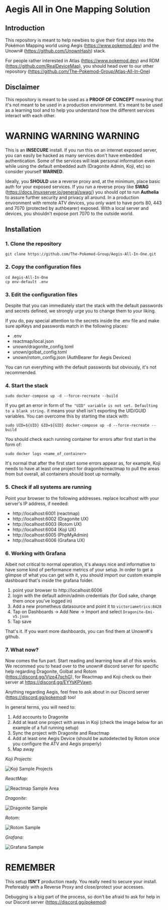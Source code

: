 # Aegis All in One Mapping Solution

## Introduction

This repository is meant to help newbies to give their first steps into the Pokémon Mapping world using Aegis (https://www.pokemod.dev) and the Unown# (https://github.com/UnownHash) stack.

For people rather interested in Atlas (https://www.pokemod.dev) and RDM (https://github.com/RealDeviceMap), you should head over to our other repository (https://github.com/The-Pokemod-Group/Atlas-All-In-One)

## Disclaimer

This repository is meant to be used as a **PROOF OF CONCEPT** meaning that it's not meant to be used in a production environment. It's meant to be used as a learning tool and to help you understand how the different services interact with each other.

# WARNING WARNING WARNING

This is an **INSECURE** install. If you run this on an internet exposed server, you can easily be hacked as many services don't have embedded authentication. Some of the services will leak personal information even while using the default embedded auth (Dragonite Admin, Koji, etc) so consider yourself **WARNED**.

Ideally, you **SHOULD** use a reverse proxy and, at the minimum, place basic auth for your exposed services. If you run a reverse proxy like **SWAG** (https://docs.linuxserver.io/general/swag/) you should opt to run **Authelia** to assure further security and privacy all around. In a production environment with remote ATV devices, you only want to have ports 80, 443 and 7070 (protected by authbearer) exposed. With a local server and devices, you shouldn't expose port 7070 to the outside world.

## Installation

### 1. Clone the repository

```
git clone https://github.com/The-Pokemod-Group/Aegis-All-In-One.git
```

### 2. Copy the configuration files

```
cd Aegis-All-In-One
cp env-default .env
```

### 3. Edit the configuration files

Despite that you can immediately start the stack with the default passwords and secrets defined, we strongly urge you to change them to your liking.

If you do, pay special attention to the secrets inside the .env file and make sure apiKeys and passwords match in the following places:

- .env
- reactmap/local.json
- unown/dragonite_config.toml
- unown/golbat_config.toml
- unown/rotom_config.json (AuthBearer for Aegis Devices)

You can run everything with the default passwords but obviously, it's not recommended.

### 4. Start the stack

```
sudo docker-compose up -d --force-recreate --build
```

If you get an error in form of `The "UID" variable is not set. Defaulting to a blank string.` it means your shell isn't exporting the UID/GUID variables. You can overcome this by starting the stack with:

```
sudo UID=${UID} GID=${GID} docker-compose up -d --force-recreate --build
```

You should check each running container for errors after first start in the form of:

```
sudo docker logs <name_of_container>
```

It's normal that after the first start some errors appear as, for example, Koji needs to have
at least one project for dragonite/reactmap to pull the areas from but overall, all containers should boot up normally.

### 5. Check if all systems are running

Point your browser to the following addresses. replace localhost with your server's IP address, if needed:

- http://localhost:6001 (reactmap)
- http://localhost:6002 (Dragonite UX)
- http://localhost:6003 (Rotom UX)
- http://localhost:6004 (Koji UX)
- http://localhost:6005 (PhpMyAdmin)
- http://localhost:6006 (Grafana UX)

### 6. Working with Grafana

Albeit not critical to normal operation, it's always nice and informative to have some kind of performance metrics of your setup. In order to get a glimpse of what you can get with it, you should import our custom example dashboard that's inside the grafana folder.

1.  point your browser to http://localhost:6006
2.  login with the default admin/admin credentials (for God sake, change them once you've logged in)
3.  Add a new prometheus datasource and point it to `victoriametrics:8428`
4.  Tap on Dashboards → Add New → Import and select `Dragonite-Emi-v5.json`
5.  Tap save

That's it. If you want more dashboards, you can find them at Unown#'s github.

### 7. What now?

Now comes the fun part. Start reading and learning how all of this works. We recommed you to head over to the unown# discord server for specific help regarding Dragonite, Golbat and Rotom (https://discord.gg/Vjze47qchG), for Reactmap and Koji check ou their server at https://discord.gg/EYYsKPVawn.

Anything regarding Aegis, feel free to ask about in our Discord server (https://discord.gg/pokemod) too!

In general terms, you will need to:

1. Add accounts to Dragonite
2. Add at least one project with areas in Koji (check the image below for an example of a full running setup)
3. Sync the project with Dragonite and Reactmap
4. Add at least one Aegis Device (should be autodetected by Rotom once you configure the ATV and Aegis properly)
5. Map away

_Koji Projects:_

![Koji Sample Projects](https://i.ibb.co/YhdSWCq/koji-projects.png)

_ReactMap:_

![Reactmap Sample Area](https://i.ibb.co/b7BS6Ww/reactmap.png)

_Dragonite:_

![Dragonite Sample](https://i.ibb.co/7SDmxrm/dragonite.png)

_Rotom:_

![Rotom Sample](https://i.ibb.co/6FPB2ry/rotom.png)

_Grafana:_

![Grafana Sample](https://i.ibb.co/qr1v3CP/grafana.png)

# REMEMBER

This setup **ISN'T** production ready. You really need to secure your install. Prefereably with a Reverse Proxy and close/protect your accesses.

Debugging is a big part of the process, so don't be afraid to ask for help in our Discord server (https://discord.gg/pokemod)
